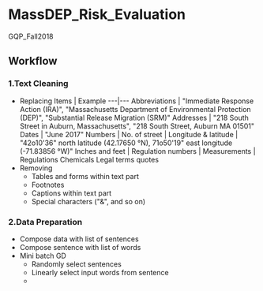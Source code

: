 # MassDEP_Risk_Evaluation
GQP_Fall2018

## Workflow
### 1.Text Cleaning
 - Replacing
    Items | Example
    ---|---
    Abbreviations | "Immediate Response Action (IRA)", "Massachusetts Department of Environmental Protection (DEP)", "Substantial Release Migration (SRM)"
    Addresses | "218 South Street in Auburn, Massachusetts", "218 South Street, Auburn MA 01501"
    Dates | "June 2017"
    Numbers |
    No. of street | 
    Longitude & latitude | "42o10'36" north latitude (42.17650 °N), 71o50'19" east longitude (-71.83856 °W)"
    Inches and feet |
    Regulation numbers |
    Measurements | 
    Regulations
    Chemicals
    Legal terms quotes
 - Removing
    * Tables and forms within text part
    * Footnotes
    * Captions within text part
    * Special characters ("&", and so on)

### 2.Data Preparation
 - Compose data with list of sentences
 - Compose sentence with list of words
 - Mini batch GD
    * Randomly select sentences
    * Linearly select input words from sentence
    * 
